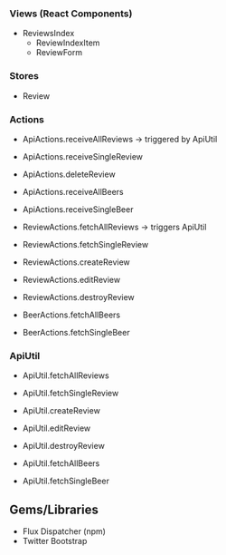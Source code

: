 ### Views (React Components)
* ReviewsIndex
  - ReviewIndexItem
  - ReviewForm

### Stores
* Review

### Actions
* ApiActions.receiveAllReviews -> triggered by ApiUtil
* ApiActions.receiveSingleReview
* ApiActions.deleteReview

* ApiActions.receiveAllBeers
* ApiActions.receiveSingleBeer

* ReviewActions.fetchAllReviews -> triggers ApiUtil
* ReviewActions.fetchSingleReview
* ReviewActions.createReview
* ReviewActions.editReview
* ReviewActions.destroyReview

* BeerActions.fetchAllBeers
* BeerActions.fetchSingleBeer

### ApiUtil
* ApiUtil.fetchAllReviews
* ApiUtil.fetchSingleReview
* ApiUtil.createReview
* ApiUtil.editReview
* ApiUtil.destroyReview


* ApiUtil.fetchAllBeers
* ApiUtil.fetchSingleBeer

## Gems/Libraries
* Flux Dispatcher (npm)
* Twitter Bootstrap
